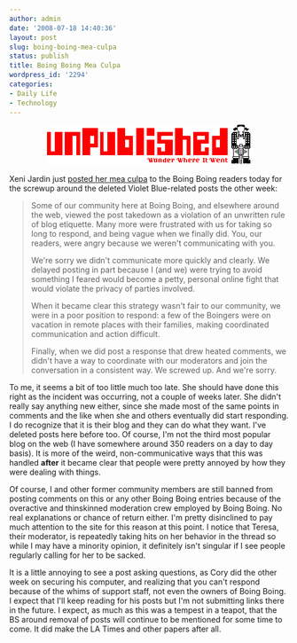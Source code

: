 ```yaml
---
author: admin
date: '2008-07-18 14:40:36'
layout: post
slug: boing-boing-mea-culpa
status: publish
title: Boing Boing Mea Culpa
wordpress_id: '2294'
categories:
- Daily Life
- Technology
---
```

<p align="center"><img src="/images/unpublished.gif" height="72" width="371" border="0" alt="Unpublished courtesy of Violet Blue" /></p>Xeni Jardin just <a href="http://www.boingboing.net/2008/07/18/lessons-learned.html">posted her mea culpa</a> to the Boing Boing readers today for the screwup around the deleted Violet Blue-related posts the other week:

<blockquote>Some of our community here at Boing Boing, and elsewhere around the web, viewed the post takedown as a violation of an unwritten rule of blog etiquette. Many more were frustrated with us for taking so long to respond, and being vague when we finally did. You, our readers, were angry because we weren't communicating with you.



We're sorry we didn't communicate more quickly and clearly. We delayed posting in part because I (and we) were trying to avoid something I feared would become a petty, personal online fight that would violate the privacy of parties involved.



When it became clear this strategy wasn't fair to our community, we were in a poor position to respond: a few of the Boingers were on vacation in remote places with their families, making coordinated communication and action difficult.



Finally, when we did post a response that drew heated comments, we didn't have a way to coordinate with our moderators and join the conversation in a consistent way. We screwed up. And we're sorry.</blockquote>

To me, it seems a bit of too little much too late. She should have done this right as the incident was occurring, not a couple of weeks later. She didn't really say anything new either, since she made most of the same points in comments and the like when she and others eventually did start responding. I do recognize that it is their blog and they can do what they want. I've deleted posts here before too. Of course, I'm not the third most popular blog on the web (I have somewhere around 350 readers on a day to day basis). It is more of the weird, non-communicative ways that this was handled <strong>after</strong> it became clear that people were pretty annoyed by how they were dealing with things.



Of course, I and other former community members are still banned from posting comments on this or any other Boing Boing entries because of the overactive and thinskinned moderation crew employed by Boing Boing. No real explanations or chance of return either. I'm pretty disinclined to pay much attention to the site for this reason at this point. I notice that Teresa, their moderator, is repeatedly taking hits on her behavior in the thread so while I may have a minority opinion, it definitely isn't singular if I see people regularly calling for her to be sacked.



It is a little annoying to see a post asking questions, as Cory did the other week on securing his computer, and realizing that you can't respond because of the whims of support staff, not even the owners of Boing Boing. I expect that I'll keep reading for his posts but I'm not submitting links there in the future. I expect, as much as this was a tempest in a teapot, that the BS around removal of posts will continue to be mentioned for some time to come. It did make the LA Times and other papers after all.
